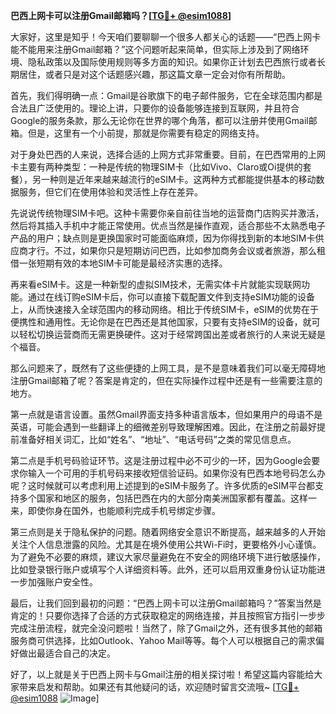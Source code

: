 **巴西上网卡可以注册Gmail邮箱吗？[[TG💪+ @esim1088](https://t.me/s/esim1088)]**

大家好，这里是知乎！今天咱们要聊聊一个很多人都关心的话题——“巴西上网卡能不能用来注册Gmail邮箱？”这个问题听起来简单，但实际上涉及到了网络环境、隐私政策以及国际使用规则等多方面的知识。如果你正计划去巴西旅行或者长期居住，或者只是对这个话题感兴趣，那这篇文章一定会对你有所帮助。

首先，我们得明确一点：Gmail是谷歌旗下的电子邮件服务，它在全球范围内都是合法且广泛使用的。理论上讲，只要你的设备能够连接到互联网，并且符合Google的服务条款，那么无论你在世界的哪个角落，都可以注册并使用Gmail邮箱。但是，这里有一个小前提，那就是你需要有稳定的网络支持。

对于身处巴西的人来说，选择合适的上网方式非常重要。目前，在巴西常用的上网卡主要有两种类型：一种是传统的物理SIM卡（比如Vivo、Claro或Oi提供的套餐），另一种则是近年来越来越流行的eSIM卡。这两种方式都能提供基本的移动数据服务，但它们在使用体验和灵活性上存在差异。

先说说传统物理SIM卡吧。这种卡需要你亲自前往当地的运营商门店购买并激活，然后将其插入手机中才能正常使用。优点当然是操作直观，适合那些不太熟悉电子产品的用户；缺点则是更换国家时可能面临麻烦，因为你得找到新的本地SIM卡供应商才行。不过，如果你只是短期访问巴西，比如参加商务会议或者旅游，那么租借一张短期有效的本地SIM卡可能是最经济实惠的选择。

再来看eSIM卡。这是一种新型的虚拟SIM技术，无需实体卡片就能实现联网功能。通过在线订购eSIM卡后，你可以直接下载配置文件到支持eSIM功能的设备上，从而快速接入全球范围内的移动网络。相比于传统SIM卡，eSIM的优势在于便携性和通用性。无论你是在巴西还是其他国家，只要有支持eSIM的设备，就可以轻松切换运营商而无需更换硬件。这对于经常跨国出差或者旅行的人来说无疑是个福音。

那么问题来了，既然有了这些便捷的上网工具，是不是意味着我们可以毫无障碍地注册Gmail邮箱了呢？答案是肯定的，但在实际操作过程中还是有一些需要注意的地方。

第一点就是语言设置。虽然Gmail界面支持多种语言版本，但如果用户的母语不是英语，可能会遇到一些翻译上的细微差别导致理解困难。因此，在注册之前最好提前准备好相关词汇，比如“姓名”、“地址”、“电话号码”之类的常见信息点。

第二点是手机号码验证环节。这是注册过程中必不可少的一环，因为Google会要求你输入一个可用的手机号码来接收短信验证码。如果你没有巴西本地号码怎么办呢？这时候就可以考虑利用上述提到的eSIM卡服务了。许多优质的eSIM平台都支持多个国家和地区的服务，包括巴西在内的大部分南美洲国家都有覆盖。这样一来，即使你身在国外，也能顺利完成手机号绑定步骤。

第三点则是关于隐私保护的问题。随着网络安全意识不断提高，越来越多的人开始关注个人信息泄露的风险。尤其是在境外使用公共Wi-Fi时，更要格外小心谨慎。为了避免不必要的麻烦，建议大家尽量避免在不安全的网络环境下进行敏感操作，比如登录银行账户或填写个人详细资料等。此外，还可以启用双重身份认证功能进一步加强账户安全性。

最后，让我们回到最初的问题：“巴西上网卡可以注册Gmail邮箱吗？”答案当然是肯定的！只要你选择了合适的方式获取稳定的网络连接，并且按照官方指引一步步完成注册流程，就完全没问题啦！当然了，除了Gmail之外，还有很多其他的邮箱服务商可供选择，比如Outlook、Yahoo Mail等等。每个人可以根据自己的需求偏好做出最适合自己的决定。

好了，以上就是关于巴西上网卡与Gmail注册的相关探讨啦！希望这篇内容能给大家带来启发和帮助。如果还有其他疑问的话，欢迎随时留言交流哦~ [[TG💪+ @esim1088](https://t.me/s/esim1088) ![Image](https://i.postimg.cc/4NQfJmqS/Snipaste-2025-05-13-00-14-12.png)]